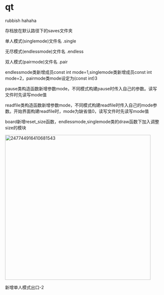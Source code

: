 # qt
rubbish
hahaha

存档放在默认路径下的saves文件夹

单人模式(singlemode)文件名 .single

无尽模式(endlessmode)文件名 .endless

双人模式(pairmode)文件名 .pair

endlessmode类新增成员const int mode=1,singlemode类新增成员const int mode=2，pairmode类mode设定为(const int)3

pause类构造函数新增参数mode，不同模式构建pause时传入自己的参数。读写文件时先读写mode值

readfile类构造函数新增参数mode，不同模式构建readfile时传入自己的mode参数。开始界面构建readfile时，mode为缺省值0，读写文件时先读写mode值

board新增reset_size函数，endlessmode,singlemode类的draw函数下加入调整size的模块

<img width="475" alt="247744916410681543" src="https://user-images.githubusercontent.com/103051656/176330321-29775bc2-f53f-4b7d-8164-5dd343d407b2.png">

新增单人模式出口-2
